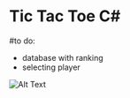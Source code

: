 
# Tic Tac Toe C# 

#to do:
- database with ranking
- selecting player

![Alt Text](https://i.imgur.com/0iC8ZFZ.gif)
